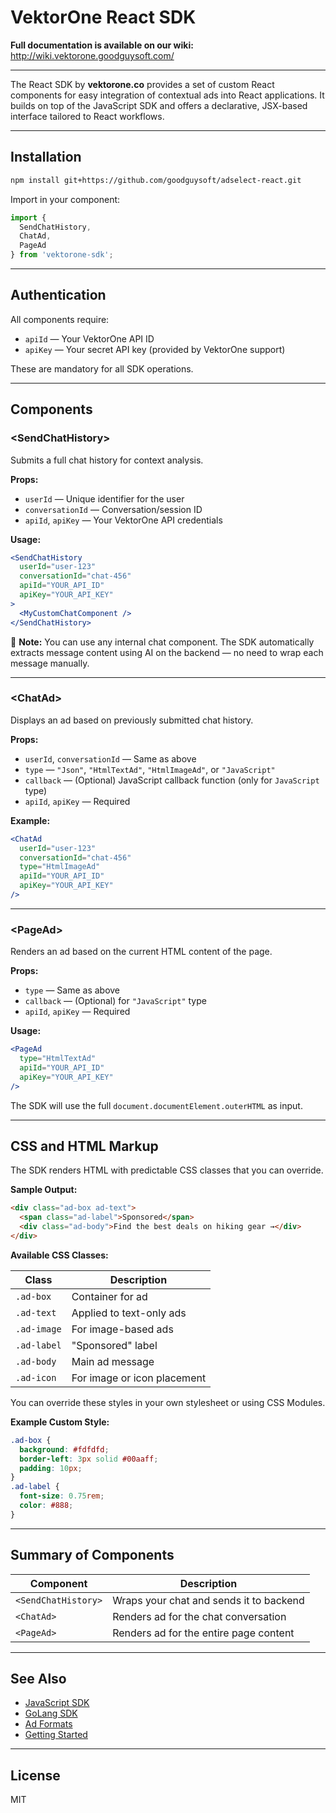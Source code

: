 
# VektorOne React SDK

**Full documentation is available on our wiki:**
http://wiki.vektorone.goodguysoft.com/

---

The React SDK by **vektorone.co** provides a set of custom React components for easy integration of contextual ads into React applications. It builds on top of the JavaScript SDK and offers a declarative, JSX-based interface tailored to React workflows.

---

## Installation

```bash
npm install git+https://github.com/goodguysoft/adselect-react.git
```

Import in your component:

```js
import {
  SendChatHistory,
  ChatAd,
  PageAd
} from 'vektorone-sdk';
```

---

## Authentication

All components require:

- `apiId` — Your VektorOne API ID
- `apiKey` — Your secret API key (provided by VektorOne support)

These are mandatory for all SDK operations.

---

## Components

### &lt;SendChatHistory&gt;

Submits a full chat history for context analysis.

**Props:**

- `userId` — Unique identifier for the user
- `conversationId` — Conversation/session ID
- `apiId`, `apiKey` — Your VektorOne API credentials

**Usage:**

```jsx
<SendChatHistory
  userId="user-123"
  conversationId="chat-456"
  apiId="YOUR_API_ID"
  apiKey="YOUR_API_KEY"
>
  <MyCustomChatComponent />
</SendChatHistory>
```

🧠 **Note:** You can use any internal chat component. The SDK automatically extracts message content using AI on the backend — no need to wrap each message manually.

---

### &lt;ChatAd&gt;

Displays an ad based on previously submitted chat history.

**Props:**

- `userId`, `conversationId` — Same as above
- `type` — `"Json"`, `"HtmlTextAd"`, `"HtmlImageAd"`, or `"JavaScript"`
- `callback` — (Optional) JavaScript callback function (only for `JavaScript` type)
- `apiId`, `apiKey` — Required

**Example:**

```jsx
<ChatAd
  userId="user-123"
  conversationId="chat-456"
  type="HtmlImageAd"
  apiId="YOUR_API_ID"
  apiKey="YOUR_API_KEY"
/>
```

---

### &lt;PageAd&gt;

Renders an ad based on the current HTML content of the page.

**Props:**

- `type` — Same as above
- `callback` — (Optional) for `"JavaScript"` type
- `apiId`, `apiKey` — Required

**Usage:**

```jsx
<PageAd
  type="HtmlTextAd"
  apiId="YOUR_API_ID"
  apiKey="YOUR_API_KEY"
/>
```

The SDK will use the full `document.documentElement.outerHTML` as input.

---

## CSS and HTML Markup

The SDK renders HTML with predictable CSS classes that you can override.

**Sample Output:**

```html
<div class="ad-box ad-text">
  <span class="ad-label">Sponsored</span>
  <div class="ad-body">Find the best deals on hiking gear →</div>
</div>
```

**Available CSS Classes:**

| Class        | Description                  |
|--------------|------------------------------|
| `.ad-box`    | Container for ad             |
| `.ad-text`   | Applied to text-only ads     |
| `.ad-image`  | For image-based ads          |
| `.ad-label`  | "Sponsored" label            |
| `.ad-body`   | Main ad message              |
| `.ad-icon`   | For image or icon placement  |

You can override these styles in your own stylesheet or using CSS Modules.

**Example Custom Style:**

```css
.ad-box {
  background: #fdfdfd;
  border-left: 3px solid #00aaff;
  padding: 10px;
}
.ad-label {
  font-size: 0.75rem;
  color: #888;
}
```

---

## Summary of Components

| Component             | Description                            |
|-----------------------|----------------------------------------|
| `<SendChatHistory>`   | Wraps your chat and sends it to backend |
| `<ChatAd>`            | Renders ad for the chat conversation    |
| `<PageAd>`            | Renders ad for the entire page content  |

---


## See Also

- [JavaScript SDK](http://wiki.vektorone.goodguysoft.com/doku.php?id=sdks:javascript)
- [GoLang SDK](http://wiki.vektorone.goodguysoft.com/doku.php?id=sdks:go)
- [Ad Formats](http://wiki.vektorone.goodguysoft.com/doku.php?id=ad_formats)
- [Getting Started](http://wiki.vektorone.goodguysoft.com/doku.php?id=getting_started)

---

## License

MIT
